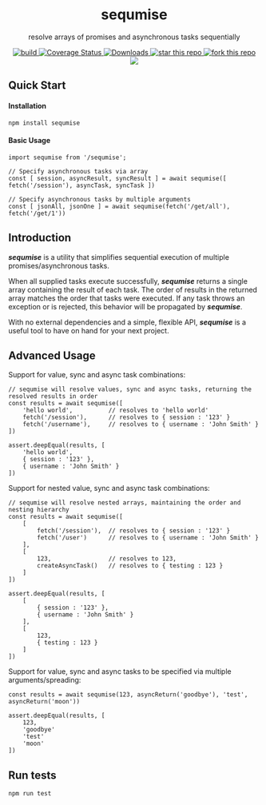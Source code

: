 <h1 align="center">sequmise</h1>
<p align="center">resolve arrays of promises and asynchronous tasks sequentially</p>

<p align="center">
    <a href="https://travis-ci.org/dacredenny/js-sequmise">
        <img src="https://api.travis-ci.org/dacredenny/js-sequmise.svg?branch=master" alt="build">
    </a>
    <a href="https://coveralls.io/github/dacredenny/js-sequmise?branch=master">
        <img src="https://coveralls.io/repos/github/dacredenny/js-sequmise/badge.svg?branch=master" alt="Coverage Status">
    </a>
    <a href="https://www.npmjs.com/package/sequmise">
        <img src="https://img.shields.io/npm/dm/sequmise.svg" alt="Downloads">
    </a>
    <a href="https://github.com/dacredenny/js-sequmise">
        <img src="http://githubbadges.com/star.svg?user=dacredenny&amp;repo=js-sequmise&amp;style=flat" alt="star this repo">
    </a>
    <a href="https://github.com/dacredenny/js-sequmise/fork">
        <img src="http://githubbadges.com/fork.svg?user=dacredenny&amp;repo=js-sequmise&amp;style=flat" alt="fork this repo">
    </a>
    <a href="https://codeclimate.com/github/dacredenny/js-sequmise/maintainability"><img src="https://api.codeclimate.com/v1/badges/fd6fb786e4d6dd28c973/maintainability" /></a>
</p>

## Quick Start

#### Installation

```
npm install sequmise
```

#### Basic Usage

```
import sequmise from '/sequmise';

// Specify asynchronous tasks via array
const [ session, asyncResult, syncResult ] = await sequmise([ fetch('/session'), asyncTask, syncTask ])

// Specify asynchronous tasks by multiple arguments
const [ jsonAll, jsonOne ] = await sequmise(fetch('/get/all'), fetch('/get/1'))
```

## Introduction

**_sequmise_** is a utility that simplifies sequential execution of multiple promises/asynchronous tasks. 

When all supplied tasks execute successfully, **_sequmise_** returns a single array containing the result of each task. The order of results in the returned array matches the order that tasks were executed. If any task throws an exception or is rejected, this behavior will be propagated by **_sequmise_**.

With no external dependencies and a simple, flexible API, **_sequmise_** is a useful tool to have on hand for your next project.

## Advanced Usage

Support for value, sync and async task combinations:

```
// sequmise will resolve values, sync and async tasks, returning the resolved results in order
const results = await sequmise([
    'hello world',          // resolves to 'hello world'
    fetch('/session'),      // resolves to { session : '123' }
    fetch('/username'),     // resolves to { username : 'John Smith' }
])

assert.deepEqual(results, [
    'hello world',
    { session : '123' },
    { username : 'John Smith' }
])
```

Support for nested value, sync and async task combinations:

```
// sequmise will resolve nested arrays, maintaining the order and nesting hierarchy
const results = await sequmise([
    [
        fetch('/session'),  // resolves to { session : '123' }
        fetch('/user')      // resolves to { username : 'John Smith' }
    ],
    [
        123,                // resolves to 123,
        createAsyncTask()   // resolves to { testing : 123 }
    ]
])

assert.deepEqual(results, [
    [
        { session : '123' },
        { username : 'John Smith' }
    ],
    [
        123,
        { testing : 123 }
    ]
])
```

Support for value, sync and async tasks to be specified via multiple arguments/spreading:

```
const results = await sequmise(123, asyncReturn('goodbye'), 'test', asyncReturn('moon'))

assert.deepEqual(results, [
    123,
    'goodbye'
    'test'
    'moon'
])
```

## Run tests

```
npm run test
```

